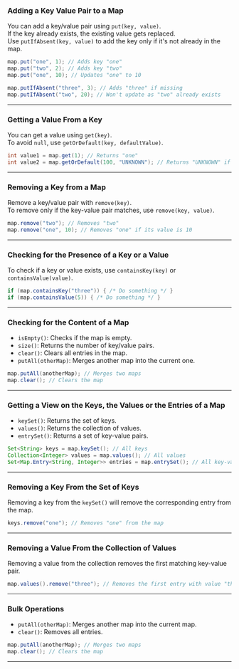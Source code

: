 ### Adding a Key Value Pair to a Map  
You can add a key/value pair using `put(key, value)`.  
If the key already exists, the existing value gets replaced.  
Use `putIfAbsent(key, value)` to add the key only if it's not already in the map.  
```java
map.put("one", 1); // Adds key "one"
map.put("two", 2); // Adds key "two"
map.put("one", 10); // Updates "one" to 10

map.putIfAbsent("three", 3); // Adds "three" if missing
map.putIfAbsent("two", 20); // Won't update as "two" already exists
```

---

### Getting a Value From a Key  
You can get a value using `get(key)`.  
To avoid `null`, use `getOrDefault(key, defaultValue)`.  
```java
int value1 = map.get(1); // Returns "one"
int value2 = map.getOrDefault(100, "UNKNOWN"); // Returns "UNKNOWN" if key 100 doesn’t exist
```

---

### Removing a Key from a Map  
Remove a key/value pair with `remove(key)`.  
To remove only if the key-value pair matches, use `remove(key, value)`.  
```java
map.remove("two"); // Removes "two"
map.remove("one", 10); // Removes "one" if its value is 10
```

---

### Checking for the Presence of a Key or a Value  
To check if a key or value exists, use `containsKey(key)` or `containsValue(value)`.  
```java
if (map.containsKey("three")) { /* Do something */ }
if (map.containsValue(5)) { /* Do something */ }
```

---

### Checking for the Content of a Map  
- `isEmpty()`: Checks if the map is empty.  
- `size()`: Returns the number of key/value pairs.  
- `clear()`: Clears all entries in the map.  
- `putAll(otherMap)`: Merges another map into the current one.  
```java
map.putAll(anotherMap); // Merges two maps
map.clear(); // Clears the map
```

---

### Getting a View on the Keys, the Values or the Entries of a Map  
- `keySet()`: Returns the set of keys.  
- `values()`: Returns the collection of values.  
- `entrySet()`: Returns a set of key-value pairs.  
```java
Set<String> keys = map.keySet(); // All keys
Collection<Integer> values = map.values(); // All values
Set<Map.Entry<String, Integer>> entries = map.entrySet(); // All key-value pairs
```

---

### Removing a Key From the Set of Keys  
Removing a key from the `keySet()` will remove the corresponding entry from the map.  
```java
keys.remove("one"); // Removes "one" from the map
```

---

### Removing a Value From the Collection of Values  
Removing a value from the collection removes the first matching key-value pair.  
```java
map.values().remove("three"); // Removes the first entry with value "three"
```

---

### Bulk Operations  
- `putAll(otherMap)`: Merges another map into the current map.  
- `clear()`: Removes all entries.  
```java
map.putAll(anotherMap); // Merges two maps
map.clear(); // Clears the map
```


---
